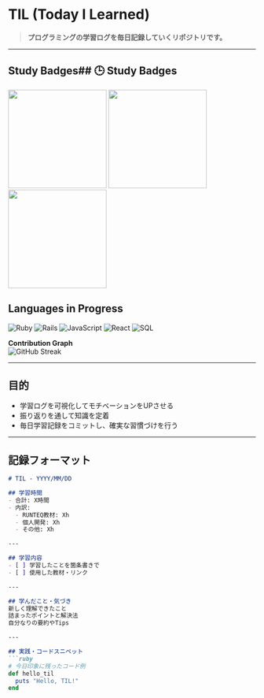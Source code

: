 # TIL (Today I Learned)  

> **プログラミングの学習ログを毎日記録していくリポジトリです。**    

---

## Study Badges## 🕒 Study Badges

<p align="left">
  <img src="https://img.shields.io/endpoint?url=https%3A%2F%2Fraw.githubusercontent.com%2Fpoposann0746%2Ftil%2Fmain%2Fbadges%2Fdaily.json" width="200">
  <img src="https://img.shields.io/endpoint?url=https%3A%2F%2Fraw.githubusercontent.com%2Fpoposann0746%2Ftil%2Fmain%2Fbadges%2Fweekly.json" width="200">
  <img src="https://img.shields.io/endpoint?url=https%3A%2F%2Fraw.githubusercontent.com%2Fpoposann0746%2Ftil%2Fmain%2Fbadges%2Fstreak.json" width="200">
</p>




## Languages in Progress
![Ruby](https://img.shields.io/badge/Ruby-7.1-red?style=for-the-badge&logo=ruby&logoColor=white)
![Rails](https://img.shields.io/badge/Rails-7.1-cc0000?style=for-the-badge&logo=rubyonrails&logoColor=white)
![JavaScript](https://img.shields.io/badge/JavaScript-ES6+-yellow?style=for-the-badge&logo=javascript&logoColor=black)
![React](https://img.shields.io/badge/React-Learning-61dafb?style=for-the-badge&logo=react&logoColor=black)
![SQL](https://img.shields.io/badge/PostgreSQL-Learning-336791?style=for-the-badge&logo=postgresql&logoColor=white)


**Contribution Graph**  
![GitHub Streak](https://streak-stats.demolab.com?user=poposann0746&theme=tokyonight&hide_border=true)  

---

## 目的
- 学習ログを可視化してモチベーションをUPさせる
- 振り返りを通して知識を定着  
- 毎日学習記録をコミットし、確実な習慣づけを行う

---

## 記録フォーマット  

```markdown
# TIL - YYYY/MM/DD

## 学習時間
- 合計: X時間
- 内訳:
  - RUNTEQ教材: Xh
  - 個人開発: Xh
  - その他: Xh

---

## 学習内容
- [ ] 学習したことを箇条書きで
- [ ] 使用した教材・リンク

---

## 学んだこと・気づき
新しく理解できたこと  
詰まったポイントと解決法  
自分なりの要約やTips  

---

## 実践・コードスニペット
```ruby
# 今日印象に残ったコード例
def hello_til
  puts "Hello, TIL!"
end
